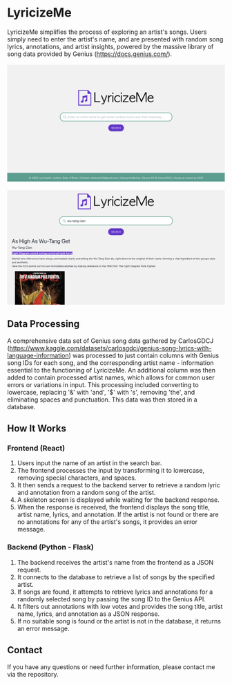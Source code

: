 # LyricizeMe
LyricizeMe simplifies the process of exploring an artist's songs. Users simply need to enter the artist's name, and are presented with random song lyrics, annotations, and artist insights, powered by the massive library of song data provided by Genius (https://docs.genius.com/).<br><br>![Application UI](Images/lm.png)<br><br>![Application UI](Images/wu-tang.png)
## Data Processing
A comprehensive data set of Genius song data gathered by CarlosGDCJ (https://www.kaggle.com/datasets/carlosgdcj/genius-song-lyrics-with-language-information) was processed to just contain columns with Genius song IDs for each song, and the corresponding artist name - information essential to the functioning of LyricizeMe. An additional column was then added to contain processed artist names, which allows for common user errors or variations in input. This processing included converting to lowercase, replacing '&' with 'and', '$' with 's', removing 'the', and eliminating spaces and punctuation. This data was then stored in a database.
## How It Works
### Frontend (React)
1. Users input the name of an artist in the search bar.
2. The frontend processes the input by transforming it to lowercase, removing special characters, and spaces.
3. It then sends a request to the backend server to retrieve a random lyric and annotation from a random song of the artist.
4. A skeleton screen is displayed while waiting for the backend response.
5. When the response is received, the frontend displays the song title, artist name, lyrics, and annotation. If the artist is not found or there are no annotations for any of the artist's songs, it provides an error message.
### Backend (Python - Flask)
1. The backend receives the artist's name from the frontend as a JSON request.
2. It connects to the database to retrieve a list of songs by the specified artist.
3. If songs are found, it attempts to retrieve lyrics and annotations for a randomly selected song by passing the song ID to the Genius API.
4. It filters out annotations with low votes and provides the song title, artist name, lyrics, and annotation as a JSON response.
5. If no suitable song is found or the artist is not in the database, it returns an error message.
## Contact
If you have any questions or need further information, please contact me via the repository.
